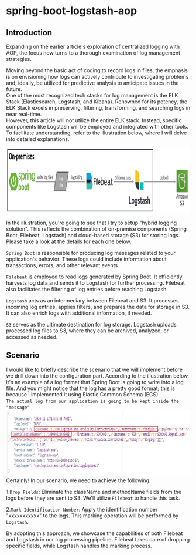 # spring-boot-logstash-aop
## Introduction
Expanding on the earlier article's exploration of centralized logging with AOP, the focus now turns to a thorough examination of log management strategies. 

Moving beyond the basic act of coding to record logs in files, the emphasis is on envisioning how logs can actively contribute to investigating problems and, ideally, be utilized for predictive analysis to anticipate issues in the future.\
One of the most recognized tech stacks for log management is the ELK Stack (Elasticsearch, Logstash, and Kibana). Renowned for its potency, the ELK Stack excels in preserving, filtering, transforming, and searching logs in near real-time.\
However, this article will not utilize the entire ELK stack. Instead, specific components like Logstash will be employed and integrated with other tools. To facilitate understanding, refer to the illustration below, where I will delve into detailed explanations.

<img src="images/teach-stack-overview.JPG"  alt="image description" width="1000" height="180">

In the illustration, you're going to see that I try to setup "hybrid logging solution". This reflects the combination of on-premise components (Spring Boot, Filebeat, Logstash) and cloud-based storage (S3) for storing logs.\
Please take a look at the details for each one below.

`Spring Boot` is responsible for producing log messages related to your application's behavior. These logs could include information about transactions, errors, and other relevant events.

`Filebeat` is employed to read logs generated by Spring Boot. It efficiently harvests log data and sends it to Logstash for further processing. Filebeat also facilitates the filtering of log entries before reaching Logstash.

`Logstash` acts as an intermediary between Filebeat and S3. It processes incoming log entries, applies filters, and prepares the data for storage in S3. It can also enrich logs with additional information, if needed.

`S3` serves as the ultimate destination for log storage. Logstash uploads processed log files to S3, where they can be archived, analyzed, or accessed as needed. 

## Scenario
I would like to briefly describe the scenario that we will implement before we drill down into the configuration part.
According to the illustration below, it's an example of a log format that Spring Boot is going to write into a log file. And you might notice that the log has a pretty good format; this is because I implemented it using Elastic Common Schema (ECS).\
`The actual log from our application is going to be kept inside the "message"`
<img src="images/spring-boot-log.JPG"  alt="image description" width="1000" height="180">
Certainly! In our scenario, we need to achieve the following:

1.`Drop Fields`: Eliminate the className and methodName fields from the logs before they are sent to S3. We'll utilize `Filebeat` to handle this task.

2.`Mark Identification Number`: Apply the identification number "xxxxxxxxxxx" to the logs. This marking operation will be performed by `Logstash`.

By adopting this approach, we showcase the capabilities of both Filebeat and Logstash in our log processing pipeline. Filebeat takes care of dropping specific fields, while Logstash handles the marking process.

